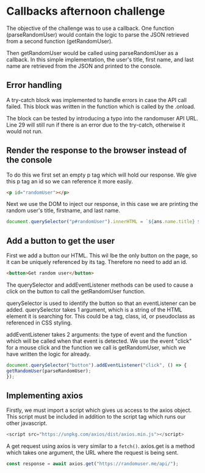 # Callbacks afternoon challenge

The objective of the challenge was to use a callback. One function (parseRandomUser) would contain the logic to parse the JSON retrieved from a second function (getRandomUser).

Then getRandomUser would be called using parseRandomUser as a callback. In this simple implementation, the user's title, first name, and last name are retrieved from the JSON and printed to the console.

## Error handling

A try-catch block was implemented to handle errors in case the API call failed. This block was written in the function which is called by the .onload.

The block can be tested by introducing a typo into the randomuser API URL. Line 29 will still run if there is an error due to the try-catch, otherwise it would not run.

## Render the response to the browser instead of the console

To do this we first set an empty p tag which will hold our response. We give this p tag an id so we can reference it more easily.
```HTML
<p id="randomUser"></p>
```

Next we use the DOM to inject our response, in this case we are printing the random user's title, firstname, and last name.
```Javascript
document.querySelector("p#randomUser").innerHTML = `${ans.name.title} ${ans.name.first} ${ans.name.last}`;
```

## Add a button to get the user

First we add a button our HTML. This wil lbe the only button on the page, so it can be uniquely referenced by its tag. Therefore no need to add an id.
```HTML
<button>Get random user</button>
```

The querySelector and addEventListener methods can be used to cause a click on the button to call the getRandomUser function.

querySelector is used to identify the button so that an eventListener can be added. querySelector takes 1 argument, which is a string of the HTML element it is searching for. This could be a tag, class, id, or pseudoclass as referenced in CSS styling.

addEventListener takes 2 arguments: the type of event and the function which will be called when that event is detected. We use the event "click" for a mouse click and the function we call is getRandomUser, which we have written the logic for already.
```Javascript
document.querySelector("button").addEventListener("click", () => {
getRandomUser(parseRandomUser);
});
```

## Implementing axios

Firstly, we must import a script which gives us access to the axios object. This script must be included in addition to the script tag which runs our other javascript.
```Javascript
<script src="https://unpkg.com/axios/dist/axios.min.js"></script>
```

A get request using axios is very similar to a ```fetch()```. axios.get is a method which takes one argument, the URL where the request is being sent.
```Javascript
const response = await axios.get("https://randomuser.me/api/");
```